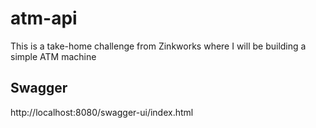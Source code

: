 # atm-api
This is a take-home challenge from Zinkworks where I will be building a simple ATM machine


## Swagger
http://localhost:8080/swagger-ui/index.html